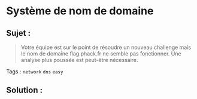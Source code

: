 # Système de nom de domaine

## Sujet :

> Votre équipe est sur le point de résoudre un nouveau challenge mais le nom de domaine flag.phack.fr ne semble pas fonctionner.
> Une analyse plus poussée est peut-être nécessaire.

Tags : `network` `dns` `easy`

## Solution :
